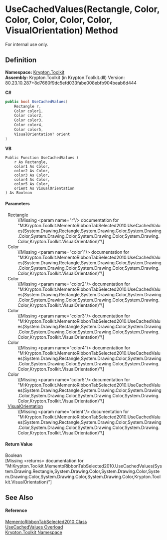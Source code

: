 # UseCachedValues(Rectangle, Color, Color, Color, Color, Color, VisualOrientation) Method


For internal use only.



## Definition
**Namespace:** <a href="79d2eac2-21f4-54ff-7552-b20c33c30600.md">Krypton.Toolkit</a>  
**Assembly:** Krypton.Toolkit (in Krypton.Toolkit.dll) Version: 80.23.10.287+8d7660f9dc5efd033fabe008ebfb904beab6d444

**C#**
``` C#
public bool UseCachedValues(
	Rectangle r,
	Color color1,
	Color color2,
	Color color3,
	Color color4,
	Color color5,
	VisualOrientation? orient
)
```
**VB**
``` VB
Public Function UseCachedValues ( 
	r As Rectangle,
	color1 As Color,
	color2 As Color,
	color3 As Color,
	color4 As Color,
	color5 As Color,
	orient As VisualOrientation
) As Boolean
```



#### Parameters
<dl><dt>  Rectangle</dt><dd>\[Missing &lt;param name="r"/&gt; documentation for "M:Krypton.Toolkit.MementoRibbonTabSelected2010.UseCachedValues(System.Drawing.Rectangle,System.Drawing.Color,System.Drawing.Color,System.Drawing.Color,System.Drawing.Color,System.Drawing.Color,Krypton.Toolkit.VisualOrientation)"\]</dd><dt>  Color</dt><dd>\[Missing &lt;param name="color1"/&gt; documentation for "M:Krypton.Toolkit.MementoRibbonTabSelected2010.UseCachedValues(System.Drawing.Rectangle,System.Drawing.Color,System.Drawing.Color,System.Drawing.Color,System.Drawing.Color,System.Drawing.Color,Krypton.Toolkit.VisualOrientation)"\]</dd><dt>  Color</dt><dd>\[Missing &lt;param name="color2"/&gt; documentation for "M:Krypton.Toolkit.MementoRibbonTabSelected2010.UseCachedValues(System.Drawing.Rectangle,System.Drawing.Color,System.Drawing.Color,System.Drawing.Color,System.Drawing.Color,System.Drawing.Color,Krypton.Toolkit.VisualOrientation)"\]</dd><dt>  Color</dt><dd>\[Missing &lt;param name="color3"/&gt; documentation for "M:Krypton.Toolkit.MementoRibbonTabSelected2010.UseCachedValues(System.Drawing.Rectangle,System.Drawing.Color,System.Drawing.Color,System.Drawing.Color,System.Drawing.Color,System.Drawing.Color,Krypton.Toolkit.VisualOrientation)"\]</dd><dt>  Color</dt><dd>\[Missing &lt;param name="color4"/&gt; documentation for "M:Krypton.Toolkit.MementoRibbonTabSelected2010.UseCachedValues(System.Drawing.Rectangle,System.Drawing.Color,System.Drawing.Color,System.Drawing.Color,System.Drawing.Color,System.Drawing.Color,Krypton.Toolkit.VisualOrientation)"\]</dd><dt>  Color</dt><dd>\[Missing &lt;param name="color5"/&gt; documentation for "M:Krypton.Toolkit.MementoRibbonTabSelected2010.UseCachedValues(System.Drawing.Rectangle,System.Drawing.Color,System.Drawing.Color,System.Drawing.Color,System.Drawing.Color,System.Drawing.Color,Krypton.Toolkit.VisualOrientation)"\]</dd><dt>  <a href="d38051f8-c2cc-e81c-0029-02f7ad46f2fa.md">VisualOrientation</a></dt><dd>\[Missing &lt;param name="orient"/&gt; documentation for "M:Krypton.Toolkit.MementoRibbonTabSelected2010.UseCachedValues(System.Drawing.Rectangle,System.Drawing.Color,System.Drawing.Color,System.Drawing.Color,System.Drawing.Color,System.Drawing.Color,Krypton.Toolkit.VisualOrientation)"\]</dd></dl>

#### Return Value
Boolean  
\[Missing &lt;returns&gt; documentation for "M:Krypton.Toolkit.MementoRibbonTabSelected2010.UseCachedValues(System.Drawing.Rectangle,System.Drawing.Color,System.Drawing.Color,System.Drawing.Color,System.Drawing.Color,System.Drawing.Color,Krypton.Toolkit.VisualOrientation)"\]

## See Also


#### Reference
<a href="c1637490-6799-986f-66ab-b26c0835b2e1.md">MementoRibbonTabSelected2010 Class</a>  
<a href="bb5f2471-8274-10ea-e61e-288b74e10f80.md">UseCachedValues Overload</a>  
<a href="79d2eac2-21f4-54ff-7552-b20c33c30600.md">Krypton.Toolkit Namespace</a>  
